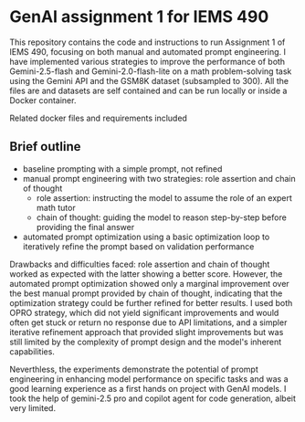 # GenAI assignment 1 for IEMS 490

This repository contains the code and instructions to run Assignment 1 of IEMS 490, focusing on both manual and automated prompt engineering. I have implemented various strategies to improve the performance of both Gemini-2.5-flash and Gemini-2.0-flash-lite on a math problem-solving task using the Gemini API and the GSM8K dataset (subsampled to 300). All the files are and datasets are self contained and can be run locally or inside a Docker container.

Related docker files and requirements included

## Brief outline

- baseline prompting with a simple prompt, not refined
- manual prompt engineering with two strategies: role assertion and chain of thought
  - role assertion: instructing the model to assume the role of an expert math tutor
  - chain of thought: guiding the model to reason step-by-step before providing the final answer
- automated prompt optimization using a basic optimization loop to iteratively refine the prompt based on validation performance

Drawbacks and difficulties faced: role assertion and chain of thought worked as expected with the latter showing a better score. However, the automated prompt optimization showed only a marginal improvement over the best manual prompt provided by chain of thought, indicating that the optimization strategy could be further refined for better results. I used both OPRO strategy, which did not yield significant improvements and would often get stuck or return no response due to API limitations, and a simpler iterative refinement approach that provided slight improvements but was still limited by the complexity of prompt design and the model's inherent capabilities. 

Neverthless, the experiments demonstrate the potential of prompt engineering in enhancing model performance on specific tasks and was a good learning experience as a first hands on project with GenAI models. I took the help of gemini-2.5 pro and copilot agent for code generation, albeit very limited.
	